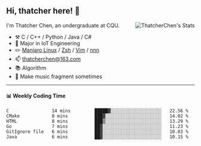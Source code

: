 ## Hi, thatcher here! :wave:

<img align="right" src="https://github-readme-stats.vercel.app/api?username=thatcherchen&title_color=333&text_color=777" alt="ThatcherChen's Stats" >

I'm Thatcher Chen, an undergraduate at CQU.

- :hammer_and_pick:  C / C++ / Python / Java / C# 
- :seedling:  Major in IoT Engineering
- :pencil2: [Manjaro Linux](https://github.com/manjaro) / [Zsh](https://github.com/zsh-users/zsh) / [Vim](https://github.com/vim/vim) / [nnn](https://github.com/jarun/nnn)
- :mailbox: thatcherchen@163.com
- :books: Algorithm
- :musical_keyboard: Make music fragment sometimes

---

#### :bar_chart: Weekly Coding Time

<!--START_SECTION:waka-->

```text
C                14 mins         █████▓░░░░░░░░░░░░░░░░░░░   22.56 %
CMake            8 mins          ███▓░░░░░░░░░░░░░░░░░░░░░   14.02 %
HTML             8 mins          ███▒░░░░░░░░░░░░░░░░░░░░░   13.29 %
Go               7 mins          ██▓░░░░░░░░░░░░░░░░░░░░░░   11.23 %
GitIgnore file   6 mins          ██▓░░░░░░░░░░░░░░░░░░░░░░   10.83 %
Java             6 mins          ██▓░░░░░░░░░░░░░░░░░░░░░░   10.15 %
```

<!--END_SECTION:waka-->
